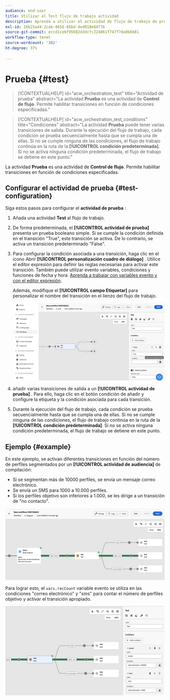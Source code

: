 ```yaml
---
audience: end-user
title: Utilizar el Test flujo de trabajo actividad
description: Aprenda a utilizar el actividad de flujo de trabajo de prueba
exl-id: 1bb25ad4-2cab-4656-85bd-4ed018e8477b
source-git-commit: eccd1ce6f95682d3dcfc224061f747f7da0b6681
workflow-type: tm+mt
source-wordcount: '382'
ht-degree: 37%

---
```



# Prueba {#test}

>[!CONTEXTUALHELP]
>id="acw_orchestration_test"
>title="Actividad de prueba"
>abstract="La actividad **Prueba** es una actividad de **Control de flujo**. Permite habilitar transiciones en función de condiciones especificadas."

>[!CONTEXTUALHELP]
>id="acw_orchestration_test_conditions"
>title="Condiciones"
>abstract="La actividad **Prueba** puede tener varias transiciones de salida. Durante la ejecución del flujo de trabajo, cada condición se prueba secuencialmente hasta que se cumpla una de ellas. Si no se cumple ninguna de las condiciones, el flujo de trabajo continúa en la ruta de la **[!UICONTROL condición predeterminada]**. Si no se activa ninguna condición predeterminada, el flujo de trabajo se detiene en este punto."

La actividad **Prueba** es una actividad de **Control de flujo**. Permite habilitar transiciones en función de condiciones especificadas.

## Configurar el actividad de prueba {#test-configuration}

Siga estos pasos para configurar el **actividad de prueba** :

1. Añada una actividad **Test** al flujo de trabajo.

1. De forma predeterminada, el **[!UICONTROL actividad de prueba]** presenta un prueba booleano simple. Si se cumple la condición definida en el transición &quot;True&quot;, este transición se activa. De lo contrario, se activa un transición predeterminado &quot;False&quot;.

1. Para configurar la condición asociada a una transición, haga clic en el icono Abrir **[!UICONTROL personalización cuadro de diálogo]** . Utilice el editor expresión para definir las reglas necesarias para activar este transición. También puede utilizar evento variables, condiciones y funciones de fecha y hora. [Aprenda a trabajar con variables evento y con el editor expresión](../event-variables.md).

   Además, modifique el **[!UICONTROL campo Etiquetar]** para personalizar el nombre del transición en el lienzo del flujo de trabajo.

   ![Configuración predeterminada del actividad de prueba](../assets/workflow-test-default.png)

1. añadir varias transiciones de salida a un **[!UICONTROL actividad de prueba]** . Para ello, haga clic en el botón condición **&#x200B;**&#x200B;de añadir y configure la etiqueta y la condición asociada para cada transición.

1. Durante la ejecución del flujo de trabajo, cada condición se prueba secuencialmente hasta que se cumpla una de ellas. Si no se cumple ninguna de las condiciones, el flujo de trabajo continúa en la ruta de la **[!UICONTROL condición predeterminada]**. Si no se activa ninguna condición predeterminada, el flujo de trabajo se detiene en este punto.

## Ejemplo {#example}

En este ejemplo, se activan diferentes transiciones en función del número de perfiles segmentados por un **[!UICONTROL actividad de audiencia]** de compilación:
* Si se segmentan más de 10000 perfiles, se envía un mensaje correo electrónico.
* Se envía un SMS para 1000 a 10.000 perfiles.
* Si los perfiles objetivo son inferiores a 1.000, se les dirige a un transición de &quot;no contacto&quot;.

![Ejemplo de transiciones de actividad de prueba](../assets/workflow-test-example.png)

Para lograr esto, el `vars.recCount` variable evento se utiliza en las condiciones &quot;correo electrónico&quot; y &quot;sms&quot; para contar el número de perfiles objetivo y activar el transición apropiado.

![Configuración del ejemplo de actividad de prueba](../assets/workflow-test-example-config.png)
